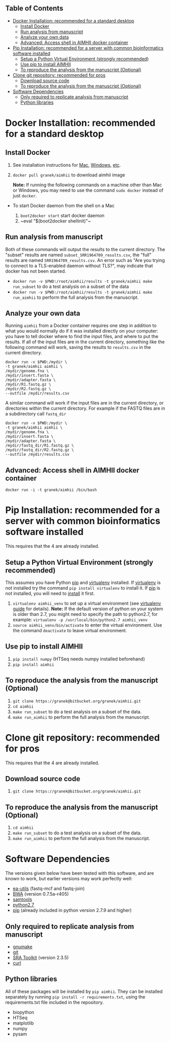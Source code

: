 <div id="table-of-contents">
<h2>Table of Contents</h2>
<div id="text-table-of-contents">
<ul>
<li><a href="#sec-1">Docker Installation: recommended for a standard desktop</a>
<ul>
<li><a href="#sec-1-1">Install Docker</a></li>
<li><a href="#sec-1-2">Run analysis from manuscript</a></li>
<li><a href="#sec-1-3">Analyze your own data</a></li>
<li><a href="#sec-1-4">Advanced: Access shell in AIMHII docker container</a></li>
</ul>
</li>
<li><a href="#sec-2">Pip Installation: recommended for a server with common bioinformatics software installed</a>
<ul>
<li><a href="#sec-2-1">Setup a Python Virtual Environment (strongly recommended)</a></li>
<li><a href="#sec-2-2">Use pip to install AIMHII</a></li>
<li><a href="#sec-2-3">To reproduce the analysis from the manuscript (Optional)</a></li>
</ul>
</li>
<li><a href="#sec-3">Clone git repository: recommended for pros</a>
<ul>
<li><a href="#sec-3-1">Download source code</a></li>
<li><a href="#sec-3-2">To reproduce the analysis from the manuscript (Optional)</a></li>
</ul>
</li>
<li><a href="#sec-4">Software Dependencies</a>
<ul>
<li><a href="#sec-4-1">Only required to replicate analysis from manuscript</a></li>
<li><a href="#sec-4-2">Python libraries</a></li>
</ul>
</li>
</ul>
</div>
</div>

# Docker Installation: recommended for a standard desktop<a id="sec-1" name="sec-1"></a>

## Install Docker<a id="sec-1-1" name="sec-1-1"></a>

1.  See installation instructions for [Mac](https://docs.docker.com/installation/mac/), [Windows](https://docs.docker.com/installation/windows/), [etc](https://docs.docker.com/installation/).
2.  `docker pull granek/aimhii` to download aimhii image
    
    **Note:** If running the following commands on a machine other than Mac or Windows, you may need to use the command `sudo docker` instead of just `docker`.

-   To start Docker daemon from the shell on a Mac

    1.  `boot2docker start` start docker daemon
    2.  ~eval "$(boot2docker shellinit)"~

## Run analysis from manuscript<a id="sec-1-2" name="sec-1-2"></a>

Both of these commands will output the results to the current directory.  The "subset" results are named `subset_SRR1964709_results.csv`, the "full" results are named `SRR1964709_results.csv`.   An error such as "Are you trying to connect to a TLS-enabled daemon without TLS?", may indicate that docker has not been started.
-   `docker run -v $PWD:/root/aimhii/results -t granek/aimhii make run_subset` to do a test analysis on a subset of the data
-   `docker run -v $PWD:/root/aimhii/results -t granek/aimhii make run_aimhii` to perform the full analysis from the manuscript.

## Analyze your own data<a id="sec-1-3" name="sec-1-3"></a>

Running `aimhii` from a Docker container requires one step in addition to what you would normally do if it was installed directly on your computer: you have to tell docker where to find the input files, and where to put the results.  If all of the input files are in the current directory, something like the following command will work, saving the results to `results.csv` in the current directory.

    docker run -v $PWD:/mydir \
    -t granek/aimhii aimhii \
    /mydir/genome.fna \
    /mydir/insert.fasta \
    /mydir/adapter.fasta \
    /mydir/R1.fastq.gz \
    /mydir/R2.fastq.gz \
    --outfile /mydir/results.csv

A similar command will work if the input files are in the current directory, or directories within the current directory.  For example if the FASTQ files are in a subdirectory call `fastq_dir`

    docker run -v $PWD:/mydir \
    -t granek/aimhii aimhii \
    /mydir/genome.fna \
    /mydir/insert.fasta \
    /mydir/adapter.fasta \
    /mydir/fastq_dir/R1.fastq.gz \
    /mydir/fastq_dir/R2.fastq.gz \
    --outfile /mydir/results.csv

## Advanced: Access shell in AIMHII docker container<a id="sec-1-4" name="sec-1-4"></a>

`docker run -i -t granek/aimhii /bin/bash`

# Pip Installation: recommended for a server with common bioinformatics software installed<a id="sec-2" name="sec-2"></a>

This requires that the 4 are already installed.

## Setup a Python Virtual Environment (strongly recommended)<a id="sec-2-1" name="sec-2-1"></a>

This assumes you have Python [pip](https://pypi.python.org/pypi/pip) and [virtualenv](https://pypi.python.org/pypi/virtualenv) installed.  If [virtualenv](https://pypi.python.org/pypi/virtualenv) is not installed try the command `pip install virtualenv` to install it.  If [pip](https://pypi.python.org/pypi/pip) is not installed, you will need to [install](https://pip.pypa.io/en/stable/installing.html) it first.
1.  `virtualenv aimhii_venv` to set up a virtual environment (see [virtualenv guide](http://docs.python-guide.org/en/latest/dev/virtualenvs/) for details).  **Note:** If the default version of python on your system is older than 2.7, you might need to specify the path to python2.7, for example: `virtualenv -p /usr/local/bin/python2.7 aimhii_venv`
2.  `source aimhii_venv/bin/activate` to enter the virtual environment.  Use the command `deactivate` to leave virtual environment.

## Use pip to install AIMHII<a id="sec-2-2" name="sec-2-2"></a>

1.  `pip install numpy` (HTSeq needs numpy installed beforehand)
2.  `pip install aimhii`

## To reproduce the analysis from the manuscript (Optional)<a id="sec-2-3" name="sec-2-3"></a>

1.  `git clone https://granek@bitbucket.org/granek/aimhii.git`
2.  `cd aimhii`
3.  `make run_subset` to do a test analysis on a subset of the data.
4.  `make run_aimhii` to perform the full analysis from the manuscript.

# Clone git repository: recommended for pros<a id="sec-3" name="sec-3"></a>

This requires that the 4 are already installed.

## Download source code<a id="sec-3-1" name="sec-3-1"></a>

1.  `git clone https://granek@bitbucket.org/granek/aimhii.git`

## To reproduce the analysis from the manuscript (Optional)<a id="sec-3-2" name="sec-3-2"></a>

1.  `cd aimhii`
2.  `make run_subset` to do a test analysis on a subset of the data.
3.  `make run_aimhii` to perform the full analysis from the manuscript.

# Software Dependencies<a id="sec-4" name="sec-4"></a>

The versions given below have been tested with this software, and are known to work, but earlier versions may work perfectly well:

-   [ea-utils](https://code.google.com/p/ea-utils/) (fastq-mcf and fastq-join)
-   [BWA](http://bio-bwa.sourceforge.net/) (version 0.7.5a-r405)
-   [samtools](http://samtools.sourceforge.net/)
-   [python2.7](https://www.python.org/downloads/release/python-279/)
-   [pip](https://pip.pypa.io/en/latest/installing.html) (already included in python version 2.7.9 and higher)

## Only required to replicate analysis from manuscript<a id="sec-4-1" name="sec-4-1"></a>

-   [gnumake](http://www.gnu.org/software/make/)
-   [git](http://git-scm.com/downloads)
-   [SRA Toolkit](http://www.ncbi.nlm.nih.gov/books/NBK158900/#SRA_download.how_do_i_download_and_insta) (version 2.3.5)
-   [curl](http://curl.haxx.se/)

## Python libraries<a id="sec-4-2" name="sec-4-2"></a>

All of these packages will be installed by `pip aimhii`.  They can be installed separately by running `pip install -r requirements.txt`, using the requirements.txt file included in the repository.

-   biopython
-   HTSeq
-   matplotlib
-   numpy
-   pysam
